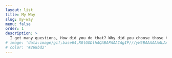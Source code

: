```yaml
---
layout: list
title: My Way
slug: my-way
menu: false
order: 1
description: >
  I get many questions, How did you do that? Why did you choose those technologies? ‘My Way’ posts are designed to share the how and why I did something. They are not a recommendation to follow my lead, your needs might differ from mine and ‘My Way’ might be complete looney tunes.
# image: 'data:image/gif;base64,R0lGODlhAQABAPAAACAgIP///yH5BAAAAAAALAAAAAABAAEAAAICRAEAOw=='
# color: '#268bd2'
---
```

